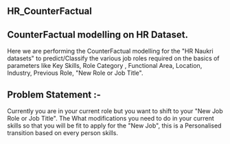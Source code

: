 ## HR_CounterFactual
## CounterFactual modelling on HR Dataset. 

Here we are performing the CounterFactual modelling for the "HR Naukri datasets" to predict/Classify the various job roles required on the basics of parameters like Key Skills, Role Category , Functional Area, Location, Industry, Previous Role, "New Role or Job Title". 


## Problem Statement :- 

Currently you are in your current role but you want to shift to your "New Job Role or Job Title". The What modifications you need to do in your current skills so that you will be fit to apply for the "New Job", this is a Personalised transition based on every person skills. 
